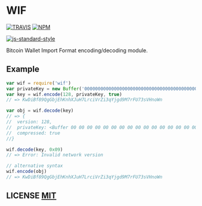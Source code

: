 # WIF
[![TRAVIS](https://secure.travis-ci.org/bitcoinjs/wif.png)](http://travis-ci.org/bitcoinjs/wif)
[![NPM](http://img.shields.io/npm/v/wif.svg)](https://www.npmjs.org/package/wif)

[![js-standard-style](https://cdn.rawgit.com/feross/standard/master/badge.svg)](https://github.com/feross/standard)

Bitcoin Wallet Import Format encoding/decoding module.


## Example

``` javascript
var wif = require('wif')
var privateKey = new Buffer('0000000000000000000000000000000000000000000000000000000000000001', 'hex')
var key = wif.encode(128, privateKey, true)
// => KwDiBf89QgGbjEhKnhXJuH7LrciVrZi3qYjgd9M7rFU73sVHnoWn

var obj = wif.decode(key)
// => {
//	version: 128,
//	privateKey: <Buffer 00 00 00 00 00 00 00 00 00 00 00 00 00 00 00 00 00 00 00 00 00 00 00 00 00 00 00 00 00 00 00 01>,
//	compressed: true
//}

wif.decode(key, 0x09)
// => Error: Invalid network version

// alternative syntax
wif.encode(obj)
// => KwDiBf89QgGbjEhKnhXJuH7LrciVrZi3qYjgd9M7rFU73sVHnoWn
```

## LICENSE [MIT](LICENSE)
